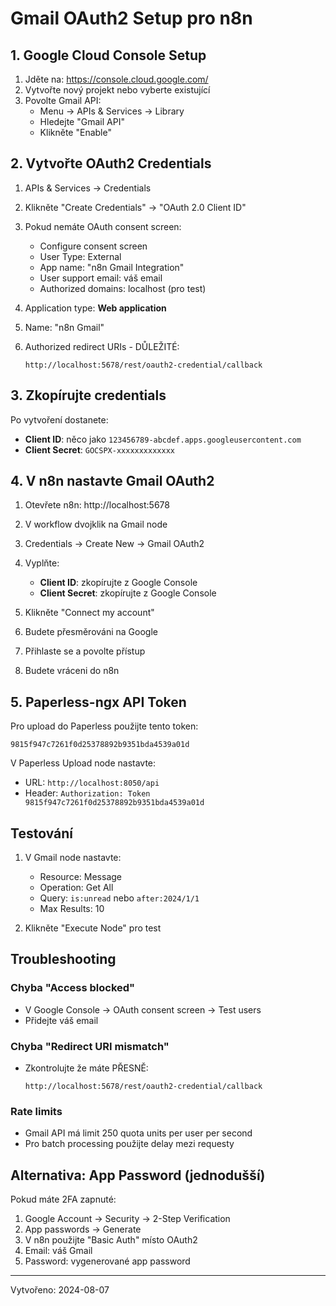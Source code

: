 # Gmail OAuth2 Setup pro n8n

## 1. Google Cloud Console Setup

1. Jděte na: https://console.cloud.google.com/
2. Vytvořte nový projekt nebo vyberte existující
3. Povolte Gmail API:
   - Menu → APIs & Services → Library
   - Hledejte "Gmail API"
   - Klikněte "Enable"

## 2. Vytvořte OAuth2 Credentials

1. APIs & Services → Credentials
2. Klikněte "Create Credentials" → "OAuth 2.0 Client ID"
3. Pokud nemáte OAuth consent screen:
   - Configure consent screen
   - User Type: External
   - App name: "n8n Gmail Integration"
   - User support email: váš email
   - Authorized domains: localhost (pro test)

4. Application type: **Web application**
5. Name: "n8n Gmail"
6. Authorized redirect URIs - DŮLEŽITÉ:
   ```
   http://localhost:5678/rest/oauth2-credential/callback
   ```

## 3. Zkopírujte credentials

Po vytvoření dostanete:
- **Client ID**: něco jako `123456789-abcdef.apps.googleusercontent.com`
- **Client Secret**: `GOCSPX-xxxxxxxxxxxxx`

## 4. V n8n nastavte Gmail OAuth2

1. Otevřete n8n: http://localhost:5678
2. V workflow dvojklik na Gmail node
3. Credentials → Create New → Gmail OAuth2
4. Vyplňte:
   - **Client ID**: zkopírujte z Google Console
   - **Client Secret**: zkopírujte z Google Console
   
5. Klikněte "Connect my account"
6. Budete přesměrováni na Google
7. Přihlaste se a povolte přístup
8. Budete vráceni do n8n

## 5. Paperless-ngx API Token

Pro upload do Paperless použijte tento token:
```
9815f947c7261f0d25378892b9351bda4539a01d
```

V Paperless Upload node nastavte:
- URL: `http://localhost:8050/api`
- Header: `Authorization: Token 9815f947c7261f0d25378892b9351bda4539a01d`

## Testování

1. V Gmail node nastavte:
   - Resource: Message
   - Operation: Get All
   - Query: `is:unread` nebo `after:2024/1/1`
   - Max Results: 10

2. Klikněte "Execute Node" pro test

## Troubleshooting

### Chyba "Access blocked"
- V Google Console → OAuth consent screen → Test users
- Přidejte váš email

### Chyba "Redirect URI mismatch"
- Zkontrolujte že máte PŘESNĚ:
  ```
  http://localhost:5678/rest/oauth2-credential/callback
  ```

### Rate limits
- Gmail API má limit 250 quota units per user per second
- Pro batch processing použijte delay mezi requesty

## Alternativa: App Password (jednodušší)

Pokud máte 2FA zapnuté:
1. Google Account → Security → 2-Step Verification
2. App passwords → Generate
3. V n8n použijte "Basic Auth" místo OAuth2
4. Email: váš Gmail
5. Password: vygenerované app password

---
Vytvořeno: 2024-08-07